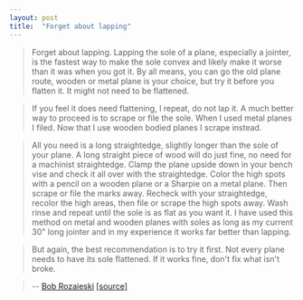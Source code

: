 ```yaml
---
layout: post
title:  "Forget about lapping"
---
```


> Forget about lapping. Lapping the sole of a plane, especially a jointer, is the fastest way to make the sole convex and likely make it worse than it was when you got it. By all means, you can go the old plane route, wooden or metal plane is your choice, but try it before you flatten it. It might not need to be flattened.

> If you feel it does need flattening, I repeat, do not lap it. A much better way to proceed is to scrape or file the sole. When I used metal planes I filed. Now that I use wooden bodied planes I scrape instead.

> All you need is a long straightedge, slightly longer than the sole of your plane. A long straight piece of wood will do just fine, no need for a machinist straightedge. Clamp the plane upside down in your bench vise and check it all over with the straightedge. Color the high spots with a pencil on a wooden plane or a Sharpie on a metal plane. Then scrape or file the marks away. Recheck with your straightedge, recolor the high areas, then file or scrape the high spots away. Wash rinse and repeat until the sole is as flat as you want it. I have used this method on metal and wooden planes with soles as long as my current 30" long jointer and in my experience it works far better than lapping.

> But again, the best recommendation is to try it first. Not every plane needs to have its sole flattened. If it works fine, don't fix what isn't broke.

> -- [Bob Rozaieski](http://brfinewoodworking.com) [[source]](http://google.com)
